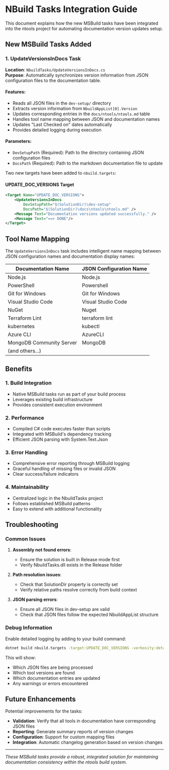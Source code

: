 # NBuild Tasks Integration Guide

This document explains how the new MSBuild tasks have been integrated into the ntools project for automating documentation version updates setup.

## New MSBuild Tasks Added

### 1. UpdateVersionsInDocs Task

**Location**: `NbuildTasks/UpdateVersionsInDocs.cs`  
**Purpose**: Automatically synchronizes version information from JSON configuration files to the documentation table.

#### Features:
- Reads all JSON files in the `dev-setup/` directory
- Extracts version information from `NbuildAppList[0].Version`
- Updates corresponding entries in the `docs/ntools/ntools.md` table
- Handles tool name mapping between JSON and documentation names
- Updates "Last Checked on" dates automatically
- Provides detailed logging during execution

#### Parameters:
- `DevSetupPath` (Required): Path to the directory containing JSON configuration files
- `DocsPath` (Required): Path to the markdown documentation file to update

Two new targets have been added to `nbuild.targets`:

#### UPDATE_DOC_VERSIONS Target

```xml
<Target Name="UPDATE_DOC_VERSIONS">
    <UpdateVersionsInDocs 
        DevSetupPath="$(SolutionDir)\dev-setup" 
        DocsPath="$(SolutionDir)\docs\ntools\ntools.md" />
    <Message Text="Documentation versions updated successfully." />
    <Message Text="==> DONE"/>
</Target>
```

## Tool Name Mapping

The `UpdateVersionsInDocs` task includes intelligent name mapping between JSON configuration names and documentation display names:

| Documentation Name | JSON Configuration Name |
|-------------------|------------------------|
| Node.js | Node.js |
| PowerShell | Powershell |
| Git for Windows | Git for Windows |
| Visual Studio Code | Visual Studio Code |
| NuGet | Nuget |
| Terraform Lint | terraform lint |
| kubernetes | kubectl |
| Azure CLI | AzureCLI |
| MongoDB Community Server | MongoDB |
| (and others...) | |

## Benefits

### 1. **Build Integration**
- Native MSBuild tasks run as part of your build process
- Leverages existing build infrastructure
- Provides consistent execution environment

### 2. **Performance**
- Compiled C# code executes faster than scripts
- Integrated with MSBuild's dependency tracking
- Efficient JSON parsing with System.Text.Json

### 3. **Error Handling**
- Comprehensive error reporting through MSBuild logging
- Graceful handling of missing files or invalid JSON
- Clear success/failure indicators

### 4. **Maintainability**
- Centralized logic in the NbuildTasks project
- Follows established MSBuild patterns
- Easy to extend with additional functionality

## Troubleshooting

### Common Issues

1. **Assembly not found errors**:
   - Ensure the solution is built in Release mode first
   - Verify NbuildTasks.dll exists in the Release folder

2. **Path resolution issues**:
   - Check that SolutionDir property is correctly set
   - Verify relative paths resolve correctly from build context

3. **JSON parsing errors**:
   - Ensure all JSON files in dev-setup are valid
   - Check that JSON files follow the expected NbuildAppList structure

### Debug Information

Enable detailed logging by adding to your build command:
```bash
dotnet build nbuild.targets -target:UPDATE_DOC_VERSIONS -verbosity:detailed
```

This will show:
- Which JSON files are being processed
- Which tool versions are found
- Which documentation entries are updated
- Any warnings or errors encountered

## Future Enhancements

Potential improvements for the tasks:
- **Validation**: Verify that all tools in documentation have corresponding JSON files
- **Reporting**: Generate summary reports of version changes
- **Configuration**: Support for custom mapping files
- **Integration**: Automatic changelog generation based on version changes

---

*These MSBuild tasks provide a robust, integrated solution for maintaining documentation consistency within the ntools build system.*
